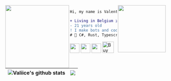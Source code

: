 <img align="right" height="150" src="https://cdn.betterttv.net/emote/5b490e73cf46791f8491f6f4/3x"/>
<img align="left" height="200" src="https://i.imgflip.com/3gnqzq.png"/>

```diff
Hi, my name is Valentin.

+ Living in Belgium 🇧🇪.
- 21 years old
! I make bots and code in C# for a living
# 📖 C#, Rust, Typescript, Python
```

<p>
    <a href="https://twitter.com/Volintonsuck" target="_blank"><img height="30" src="https://cdn-icons-png.flaticon.com/512/733/733579.png"></a>
    <a href="https://www.twitch.tv/valiice" target="_blank"><img height="30" src="https://cdn-icons-png.flaticon.com/512/2111/2111668.png"></a>
    <a href="https://discord.gg/yCE4WJbwC4" target="_blank"><img height="30" src="https://cdn.iconscout.com/icon/free/png-512/discord-3-569463.png"></a>
    <a href='https://ko-fi.com/H2H5HFA6V' target='_blank'><img height='36' style='border:0px;height:36px;' src='https://storage.ko-fi.com/cdn/kofi3.png?v=3' border='0'         alt='Buy Me a Coffee at ko-fi.com' /></a>
</p>


| <img align="center" src="https://github-readme-stats.vercel.app/api?username=valiice&show_icons=true&count_private=true&include_all_commits=true&theme=tokyonight&hide_border=true" alt="Valiice's github stats" /> | <img align="center" src="https://github-readme-stats.vercel.app/api/top-langs/?username=valiice&layout=compact&theme=tokyonight&hide_border=true" /> |
| ------------- | ------------- |


<SECRET GUEST BOOK>
<ooooooooooooooooo>
<ooooooooooooooooo
|12-02-2021
| Actually getting bugged from the quarantine
| Im sooo bugged not even gonna lie
|-- Valiice>

